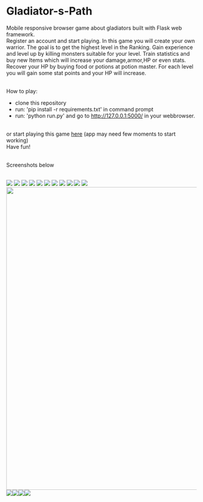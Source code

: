 # Gladiator-s-Path

Mobile responsive browser game about gladiators built with Flask web framework.<br />
Register an account and start playing. In this game you will create your own warrior. The goal is to get the highest level in the Ranking.
Gain experience and level up by killing monsters suitable for your level. Train statistics and buy new Items which will increase your damage,armor,HP or even stats.
Recover your HP by buying food or potions at potion master. For each level you will gain some stat points and your HP will increase.<br /><br />

How to play:<br />
- clone this repository<br />
- run: 'pip install -r requirements.txt' in command prompt <br />
- run: 'python run.py' and go to http://127.0.0.1:5000/ in your webbrowser.<br /><br />

or start playing this game <a href="https://gladiatorpath.herokuapp.com/">here</a> (app may need few moments to start working)<br />
Have fun!<br /><br />

Screenshots below<br /><br />

![](app/static/gladiator2.png)
![](app/static/gladiator3.png)
![](app/static/gladiator4.png)
![](app/static/gladiator5.png)
![](app/static/gladiator6.png)
![](app/static/gladaitor7.png)
![](app/static/gladiator8.png)
![](app/static/gladiator9.png)
![](app/static/gladaitor10.png)
![](app/static/gladaitor11.png)
![](app/static/gladaitor12.png)
<img src="https://github.com/MarcinBorysiuk/Gladiator-s-Path/blob/master/app/static/gladaitor13.jpg" width="600" height="800" />
![](app/static/gladaitor14.jpg)![](app/static/gladaitor15.jpg)![](app/static/gladaitor16.jpg)![](app/static/gladaitor17.jpg)
